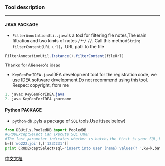 ### Tool description ###
-------------------
#### JAVA PACKAGE ####
- `FilterAnnotationUtil.java`Is a tool for filtering file notes,The main filtration and two kinds of notes `/**/` `//`. Call this method`String filterContent(URL url)`，URL path to the file
```java
FilterAnnotationUtil.Instance().filterContent(fileUrl)
```
Thanks for [Alienero's](https://github.com/Alienero) ideas
- `KeyGenForIDEA.java`IDEA development tool for the registration code, we use IDEA software development.Do not recommend using this tool. Respect copyright, from me
```java
1. javac KeyGenForIDEA.java
2. java KeyGenForIDEA yourname
```

#### Python PACKAGE ####
- `python-db.py`Is a package of `SQL` tools.Use it(see below)
```python
from DBUtils.PooledDB import PooledDB
#CRUDExceptSelect Can execute SQL CRUD
#The last parameter indicates whether is batch，the first is your SQL,the second is your value arrays
k=[['wo222ijoi'],['1231231']]
print CRUDExceptSelect(sql='insert into user (name) values(?)',kw=k,batch=True)

```
[中文文档](https://github.com/xiexiaodong/Utils/blob/master/README_ZH_CN.md)
